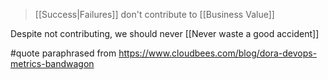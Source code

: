 > [[Success|Failures]] don't contribute to [[Business Value]]

Despite not contributing, we should never [[Never waste a good accident]]

#quote paraphrased from https://www.cloudbees.com/blog/dora-devops-metrics-bandwagon